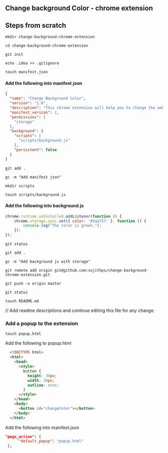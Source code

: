 Change background Color - chrome extension
--------------------------------------------

## Steps from scratch

`mkdir change-background-chrome-extension`

`cd change-background-chrome-extension`

`git init`

`echo .idea >> .gitignore`

`touch manifest.json`

#### Add the following into manifest.json
```json
{
  "name": "Change Background Color",
  "version": "1.0",
  "description": "This chrome extension will help you to change the website's background color.",
  "manifest_version": 2,
  "permissions": [
    "storage"
  ],
  "background": {
    "scripts": [
      "scripts/background.js"
    ],
    "persistent": false
  }
}
```

`git add .`

`gc -m "Add manifest json"`


`mkdir scripts`

`touch scripts/background.js`


#### Add the following into background.js

```js
chrome.runtime.onInstalled.addListener(function () {
    chrome.storage.sync.set({ color: '#3aa757' }, function () {
        console.log("The color is green.");
    });
});
```

`git status`

`git add .`

`gc -m "Add background js with storage"`


`git remote add origin git@github.com:sujithps/change-background-chrome-extension.git`

`git push -u origin master`

`git status`

`touch README.md` 

// Add readme descriptions and continue editing this file for any change.

### Add a popup to the extension

`touch popup.html`

Add the following to popup.html

```html
  <!DOCTYPE html>
  <html>
    <head>
      <style>
        button {
          height: 30px;
          width: 30px;
          outline: none;
        }
      </style>
    </head>
    <body>
      <button id="changeColor"></button>
    </body>
  </html>
```

Add the following into manifest.json

```json
"page_action": {
      "default_popup": "popup.html"
 },
```



